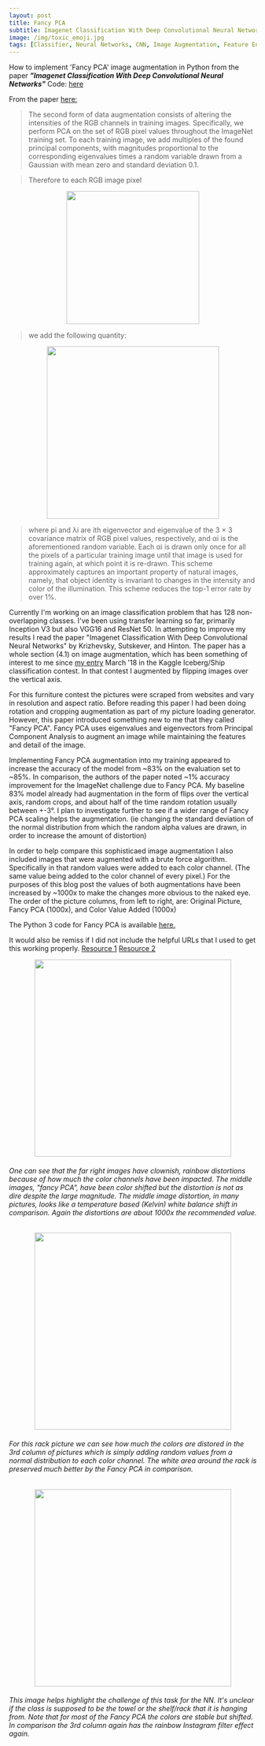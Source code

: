 ```yaml
---
layout: post
title: Fancy PCA
subtitle: Imagenet Classification With Deep Convolutional Neural Networks
image: /img/toxic_emoji.jpg
tags: [Classifier, Neural Networks, CNN, Image Augmentation, Feature Engineering, Keras, Tensorflow]
---
```


How to implement 'Fancy PCA' image augmentation in Python from the paper _**"Imagenet Classification With Deep Convolutional Neural Networks"**_  Code: [here](https://github.com/pixelatedbrian/fortnight-furniture/blob/master/src/fancy_pca.py)

From the paper [here:](http://papers.nips.cc/paper/4824-imagenet-classification-with-deep-convolutional-neural-networks.pdf)

> The second form of data augmentation consists of altering the intensities of the RGB channels in
> training images. Specifically, we perform PCA on the set of RGB pixel values throughout the
> ImageNet training set. To each training image, we add multiples of the found principal components,
> with magnitudes proportional to the corresponding eigenvalues times a random variable drawn from
> a Gaussian with mean zero and standard deviation 0.1. 

> Therefore to each RGB image pixel 
<p align="center">
<img src="/img/fancy_pca/fancy_pca_formula_1.png" width="270" align="middle">
</p>

 > we add the following quantity:
 
<p align="center">
<img src="/img/fancy_pca/fancy_pca_formula_2.png" width="350" align="middle">
</p>

> where pi and λi are ith eigenvector and eigenvalue of the 3 × 3 covariance matrix of RGB pixel
> values, respectively, and αi is the aforementioned random variable. Each αi is drawn only once
> for all the pixels of a particular training image until that image is used for training again, at which
> point it is re-drawn. This scheme approximately captures an important property of natural images,
> namely, that object identity is invariant to changes in the intensity and color of the illumination. This
> scheme reduces the top-1 error rate by over 1%.


Currently I'm working on an image classification problem that has 128 non-overlapping classes. I've been using transfer learning so far, primarily Inception V3 but also VGG16 and ResNet 50. In attempting to improve my results I read the paper "Imagenet Classification With Deep Convolutional Neural Networks" by Krizhevsky, Sutskever, and Hinton. The paper has a whole section (4.1) on image augmentation, which has been something of interest to me since [my entry](https://pixelatedbrian.github.io/2018-01-26-kaggle-statoil-iceberg-ship-contest/) March '18 in the Kaggle Iceberg/Ship classification contest.  In that contest I augmented by flipping images over the vertical axis.


For this furniture contest the pictures were scraped from websites and vary in resolution and aspect ratio. Before reading this paper I had been doing rotation and cropping augmentation as part of my picture loading generator. However, this paper introduced something new to me that they called "Fancy PCA".  Fancy PCA uses eigenvalues and eigenvectors from Principal Component Analysis to augment an image while maintaining the features and detail of the image. 


Implementing Fancy PCA augmentation into my training appeared to increase the accuracy of the  model from ~83% on the evaluation set to ~85%. In comparison, the authors of the paper noted ~1% accuracy improvement for the ImageNet challenge due to Fancy PCA. My baseline 83% model already had augmentation in the form of flips over the vertical axis, random crops, and about half of the time random rotation usually between +-3°. I plan to investigate further to see if a wider range of Fancy PCA scaling helps the augmentation. (ie changing the standard deviation of the normal distribution from which the random alpha values are drawn, in order to increase the amount of distortion)


In order to help compare this sophisticaed image augmentation I also included images that were augmented with a brute force algorithm. Specifically in that random values were added to each color channel. (The same value being added to the color channel of every pixel.) For the purposes of this blog post the values of both augmentations have been increased by ~1000x to make the changes more obvious to the naked eye. The order of the picture columns, from left to right, are: Original Picture, Fancy PCA (1000x), and Color Value Added (1000x)

The Python 3 code for Fancy PCA is available [here.](https://github.com/pixelatedbrian/fortnight-furniture/blob/master/src/fancy_pca.py)  

It would also be remiss if I did not include the helpful URLs that I used to get this working properly. [Resource 1](https://groups.google.com/forum/#!topic/lasagne-users/meCDNeA9Ud4) [Resource 2](https://gist.github.com/akemisetti/ecf156af292cd2a0e4eb330757f415d2)

<p align="center">
<img src="/img/fancy_pca/chair_pca.png" width="400" align="middle">
</p>

###### One can see that the far right images have clownish, rainbow distortions because of how much the color channels have been impacted.  The middle images, "fancy PCA", have been color shifted but the distortion is not as dire despite the large magnitude. The middle image distortion, in many pictures, looks like a temperature based (Kelvin) white balance shift in comparison. Again the distortions are about 1000x the recommended value.

<p align="center">
<img src="/img/fancy_pca/rack_pca.png" width="400" align="middle">
</p>

###### For this rack picture we can see how much the colors are distored in the 3rd column of pictures which is simply adding random values from a normal distribution to each color channel. The white area around the rack is preserved much better by the Fancy PCA in comparison.

<p align="center">
<img src="/img/fancy_pca/other_pca.png" width="400" align="middle">
</p>

###### This image helps highlight the challenge of this task for the NN. It's unclear if the class is supposed to be the towel or the shelf/rack that it is hanging from. Note that for most of the Fancy PCA the colors are stable but shifted. In comparison the 3rd column again has the rainbow Instagram filter effect again.
